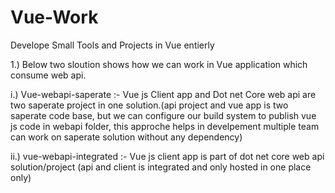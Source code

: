 # Vue-Work
Develope Small Tools and Projects in Vue entierly

1.) Below two sloution shows how we can work in Vue application which consume web api.

i.) Vue-webapi-saperate :- Vue js Client app and Dot net Core web api are two saperate project in one solution.(api project and vue app is two saperate code base, but we can configure our build system to publish vue js code in webapi folder, this approche helps in develpement multiple team can work on saperate solution without any dependency)

ii.) vue-webapi-integrated :- Vue js client app is part of dot net core web api solution/project (api and client is integrated and only hosted in one place only)
